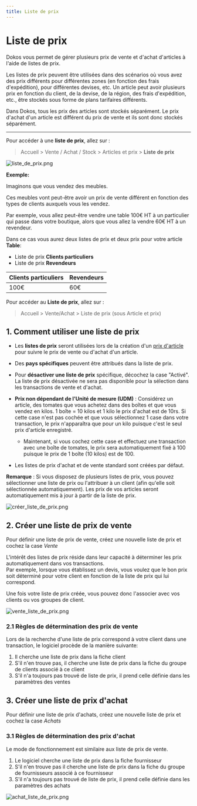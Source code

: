 ```yaml
---
title: Liste de prix
---
```


# Liste de prix
Dokos vous permet de gérer plusieurs prix de vente et d'achat d'articles à l'aide de listes de prix.

Les listes de prix peuvent être utilisées dans des scénarios où vous avez des prix différents pour différentes zones (en fonction des frais d'expédition), pour différentes devises, etc. Un article peut avoir plusieurs prix en fonction du client, de la devise, de la région, des frais d'expédition, etc., être stockés sous forme de plans tarifaires différents.

Dans Dokos, tous les prix des articles sont stockés séparément. Le prix d'achat d'un article est différent du prix de vente et ils sont donc stockés séparément.

---

Pour accéder à une **liste de prix**, allez sur :

> Accueil > Vente / Achat / Stock > Articles et prix > **Liste de prix**

![liste_de_prix.png](/content/stocks/price-list/liste_de_prix.png)

**Exemple:**

Imaginons que vous vendez des meubles.  

Ces meubles vont peut-être avoir un prix de vente différent en fonction des types de clients auxquels vous les vendez.

Par exemple, vous allez peut-être vendre une table 100€ HT à un particulier qui passe dans votre boutique, alors que vous allez la vendre 60€ HT à un revendeur.

Dans ce cas vous aurez deux listes de prix et deux prix pour votre article **Table**:

- Liste de prix **Clients particuliers**
- Liste de prix **Revendeurs**

|Clients particuliers|Revendeurs|
|-|-|
|100€|60€|

Pour accéder au **Liste de prix**, allez sur :
> Accueil > Vente/Achat > Liste de prix (sous Article et prix)

## 1. Comment utiliser une liste de prix

- Les **listes de prix** seront utilisées lors de la création d'un [prix d'article](/stocks/item-price) pour suivre le prix de vente ou d'achat d'un article.

- Des **pays spécifiques** peuvent être attribués dans la liste de prix.

- Pour **désactiver une liste de prix** spécifique, décochez la case "Activé". La liste de prix désactivée ne sera pas disponible pour la sélection dans les transactions de vente et d'achat.

- **Prix non dépendant de l'Unité de mesure (UDM)** : Considérez un article, des tomates que vous achetez dans des boîtes et que vous vendez en kilos. 1 boîte = 10 kilos et 1 kilo le prix d'achat est de 10rs. Si cette case n'est pas cochée et que vous sélectionnez 1 case dans votre transaction, le prix n'apparaîtra que pour un kilo puisque c'est le seul prix d'article enregistré.

	- Maintenant, si vous cochez cette case et effectuez une transaction avec une boîte de tomates, le prix sera automatiquement fixé à 100 puisque le prix de 1 boîte (10 kilos) est de 100.

- Les listes de prix d'achat et de vente standard sont créées par défaut.

**Remarque** : Si vous disposez de plusieurs listes de prix, vous pouvez sélectionner une liste de prix ou l'attribuer à un client (afin qu'elle soit sélectionnée automatiquement). Les prix de vos articles seront automatiquement mis à jour à partir de la liste de prix.

![créer_liste_de_prix.png](/content/stocks/price-list/créer_liste_de_prix.png)


## 2. Créer une liste de prix de vente

Pour définir une liste de prix de vente, créez une nouvelle liste de prix et cochez la case _Vente_

L'intérêt des listes de prix réside dans leur capacité à déterminer les prix automatiquement dans vos transactions.  
Par exemple, lorsque vous établissez un devis, vous voulez que le bon prix soit déterminé pour votre client en fonction de la liste de prix qui lui correspond.  

Une fois votre liste de prix créée, vous pouvez donc l'associer avec vos clients ou vos groupes de client.  

![vente_liste_de_prix.png](/content/stocks/price-list/vente_liste_de_prix.png)

### 2.1 Règles de détermination des prix de vente

Lors de la recherche d'une liste de prix correspond à votre client dans une transaction, le logiciel procède de la manière suivante:

1. Il cherche une liste de prix dans la fiche client
2. S'il n'en trouve pas, il cherche une liste de prix dans la fiche du groupe de clients associé à ce client
3. S'il n'a toujours pas trouvé de liste de prix, il prend celle définie dans les paramètres des ventes


## 3. Créer une liste de prix d'achat

Pour définir une liste de prix d'achats, créez une nouvelle liste de prix et cochez la case _Achats_

### 3.1 Règles de détermination des prix d'achat

Le mode de fonctionnement est similaire aux liste de prix de vente.

1. Le logiciel cherche une liste de prix dans la fiche fournisseur
2. S'il n'en trouve pas il cherche une liste de prix dans la fiche du groupe de fournisseurs associé à ce fournisseur
3. S'il n'a toujours pas trouvé de liste de prix, il prend celle définie dans les paramètres des achats

![achat_liste_de_prix.png](/content/stocks/price-list/achat_liste_de_prix.png)


